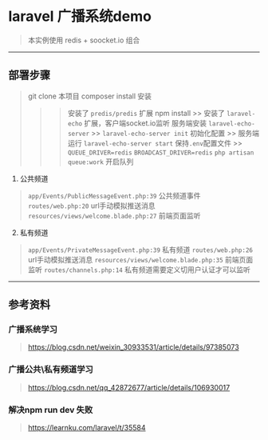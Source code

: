 # laravel 广播系统demo
> 本实例使用 redis + soocket.io 组合

---

## 部署步骤
> git clone 本项目
> composer install 安装
>    >> 安装了 `predis/predis` 扩展
> npm install
    >> 安装了 `laravel-echo` 扩展，客户端socket.io监听
>  服务端安装 `laravel-echo-server`
    >> `laravel-echo-server init` 初始化配置
    >> 服务端运行 `laravel-echo-server start`
> 保持`.env`配置文件
    >> `QUEUE_DRIVER=redis`  `BROADCAST_DRIVER=redis`
> `php artisan queue:work` 开启队列


1. 公共频道
> `app/Events/PublicMessageEvent.php:39` 公共频道事件
> `routes/web.php:20` url手动模拟推送消息
> `resources/views/welcome.blade.php:27` 前端页面监听
           

2. 私有频道
> `app/Events/PrivateMessageEvent.php:39` 私有频道
> `routes/web.php:26` url手动模拟推送消息
> `resources/views/welcome.blade.php:35` 前端页面监听
> `routes/channels.php:14` 私有频道需要定义切用户认证才可以监听
       
---
    
## 参考资料

### 广播系统学习
> https://blog.csdn.net/weixin_30933531/article/details/97385073
### 广播公共\私有频道学习
> https://blog.csdn.net/qq_42872677/article/details/106930017
### 解决npm run dev 失败
> https://learnku.com/laravel/t/35584
